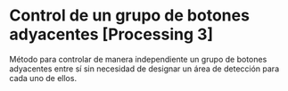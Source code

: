 # Control de un grupo de botones adyacentes [Processing 3]
Método para controlar de manera independiente un grupo de botones adyacentes entre sí sin necesidad de designar un área de detección para cada uno de ellos.
